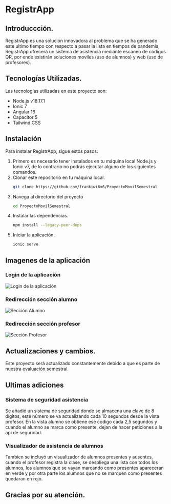 # RegistrApp

## Introduccción.
RegistrApp es una solución innovadora al problema que se ha generado este ultimo tiempo con respecto a pasar la lista en tiempos de pandemia, 
RegistrApp ofrecerá un sistema de asistencia mediante escaneo de códigos QR, por ende existirán soluciones moviles (uso de alumnos) y web (uso de profesores).

## Tecnologías Utilizadas.
Las tecnologías utilizadas en este proyecto son:
- Node.js v18.17.1
- Ionic 7
- Angular 16
- Capacitor 5
- Tailwind CSS

## Instalación

Para instalar RegistrApp, sigue estos pasos:

1. Primero es necesario tener instalados en tu máquina local Node.js y Ionic v7, de lo contrario no podrás ejecutar alguno de los siguientes comandos. 
2. Clonar este repositorio en tu máquina local.
     ```bash
     git clone https://github.com/frankiwi6x6/ProyectoMovilSemestral
     ```
3. Navega al directorio del proyecto
     ```bash
     cd ProyectoMovilSemestral
     ```
4. Instalar las dependencias.
     ```bash
     npm install --legacy-peer-deps
     ```
5. Iniciar la aplicación.
     ```bash
     ionic serve
     ```
     
## Imagenes de la aplicación
### Login de la aplicación
![Login de la aplicación](https://cdn.discordapp.com/attachments/687817381485346846/1159219989816025159/image.png?ex=65303abe&is=651dc5be&hm=de9aa5a192f75b5aca7b0b050123307fda1a5f3515e78ce652835780af482ec4&)
### Redirección sección alumno
![Sección Alumno](https://cdn.discordapp.com/attachments/687817381485346846/1159221563162378352/image.png?ex=65303c35&is=651dc735&hm=8f7dda6df248f12f5d6298d9f563dfb43b3bec79c44b21aa27256dcf170e129e&)
### Redirección sección profesor
![Sección Profesor](https://cdn.discordapp.com/attachments/687817381485346846/1159225516591681656/image.png?ex=65303fe4&is=651dcae4&hm=839790b07abcda30cfa2ff5d8523fa9788aa5e08e4bfdf810c406107b9d71cd9&)
## Actualizaciones y cambios.
Este proyecto será actualizado constantemente debido a que es parte de nuestra evaluación semestral.

## Ultimas adiciones
### Sistema de seguridad asistencia
Se añadió un sistema de seguridad donde se almacena una clave de 8 dígitos, este número se va actualizando cada 10 segundos desde la vista profesor. 
En la vista alumno se obtiene ese codigo cada 2,5 segundos y cuando el alumno se marca como presente, dejan de hacer peticiones a la api de seguridad.
### Visualizador de asistencia de alumnos
Tambien se incluyó un visualizador de alumnos presentes y ausentes, cuando el profesor registra la clase, se despliega una lista con todos los alumnos, los alumnos que se vayan marcando como presentes apareceran en verde y por otra parte los alumnos que no se marquen como presentes quedaran en rojo.

## Gracias por su atención.
